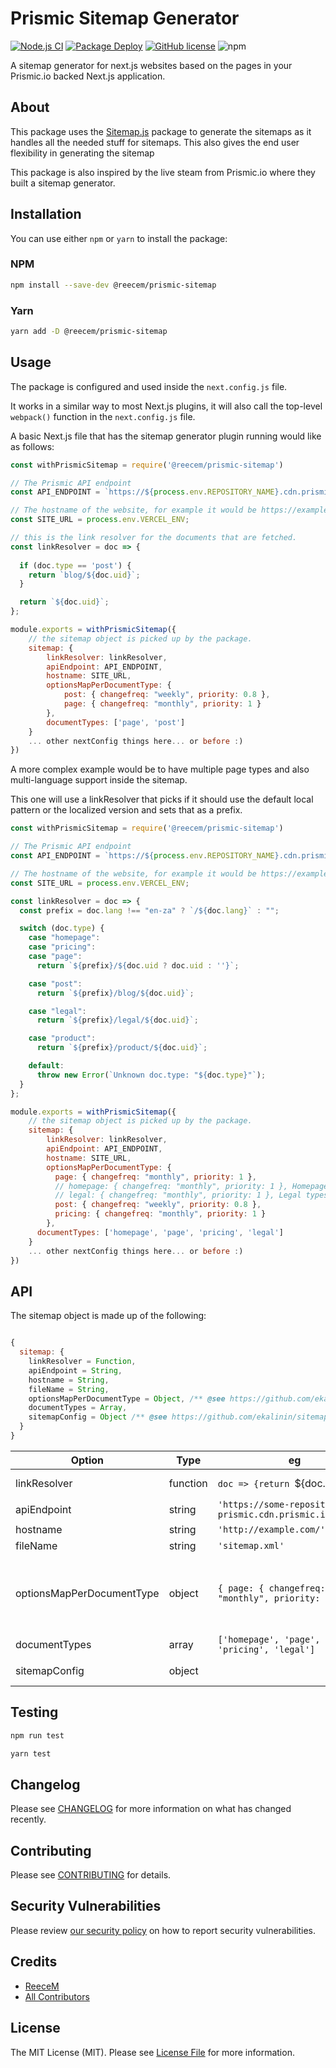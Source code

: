 # Prismic Sitemap Generator 
[![Node.js CI](https://github.com/ReeceM/prismic-sitemap/actions/workflows/node.js.yml/badge.svg?branch=main)](https://github.com/ReeceM/prismic-sitemap/actions/workflows/node.js.yml)
[![Package Deploy](https://github.com/ReeceM/prismic-sitemap/actions/workflows/npm-publish.yml/badge.svg)](https://github.com/ReeceM/prismic-sitemap/actions/workflows/npm-publish.yml)
[![GitHub license](https://img.shields.io/github/license/ReeceM/prismic-sitemap?style=flat)](https://github.com/ReeceM/prismic-sitemap/blob/master/LICENSE)
![npm](https://img.shields.io/npm/v/@reecem/prismic-sitemap)

A sitemap generator for next.js websites based on the pages in your Prismic.io backed Next.js application.

## About

This package uses the [Sitemap.js](https://github.com/ekalinin/sitemap.js) package to generate the sitemaps as it handles all the needed stuff for sitemaps. This also gives the end user flexibility in generating the sitemap

This package is also inspired by the live steam from Prismic.io where they built a sitemap generator.

## Installation

You can use either `npm` or `yarn` to install the package:

### NPM
```bash
npm install --save-dev @reecem/prismic-sitemap
```

### Yarn
```bash
yarn add -D @reecem/prismic-sitemap
```

## Usage

The package is configured and used inside the `next.config.js` file. 

It works in a similar way to most Next.js plugins, it will also call the top-level `webpack()` function in the `next.config.js` file.

A basic Next.js file that has the sitemap generator plugin running would like as follows:

```javascript
const withPrismicSitemap = require('@reecem/prismic-sitemap')

// The Prismic API endpoint
const API_ENDPOINT = `https://${process.env.REPOSITORY_NAME}.cdn.prismic.io/api/v2`;

// The hostname of the website, for example it would be https://example.com
const SITE_URL = process.env.VERCEL_ENV;

// this is the link resolver for the documents that are fetched.
const linkResolver = doc => {
  
  if (doc.type == 'post') {
    return `blog/${doc.uid}`;
  } 

  return `${doc.uid}`;
};

module.exports = withPrismicSitemap({
    // the sitemap object is picked up by the package.
    sitemap: {
        linkResolver: linkResolver,
        apiEndpoint: API_ENDPOINT,
        hostname: SITE_URL,
        optionsMapPerDocumentType: {
            post: { changefreq: "weekly", priority: 0.8 },
            page: { changefreq: "monthly", priority: 1 }
        },
        documentTypes: ['page', 'post']
    }
    ... other nextConfig things here... or before :)
})
```

A more complex example would be to have multiple page types and also multi-language support inside the sitemap.

This one will use a linkResolver that picks if it should use the default local pattern or the localized version and sets that as a prefix.

```javascript
const withPrismicSitemap = require('@reecem/prismic-sitemap')

// The Prismic API endpoint
const API_ENDPOINT = `https://${process.env.REPOSITORY_NAME}.cdn.prismic.io/api/v2`;

// The hostname of the website, for example it would be https://example.com
const SITE_URL = process.env.VERCEL_ENV;

const linkResolver = doc => {
  const prefix = doc.lang !== "en-za" ? `/${doc.lang}` : "";

  switch (doc.type) {
    case "homepage":
    case "pricing":
    case "page":
      return `${prefix}/${doc.uid ? doc.uid : ''}`;

    case "post":
      return `${prefix}/blog/${doc.uid}`;

    case "legal":
      return `${prefix}/legal/${doc.uid}`;

    case "product":
      return `${prefix}/product/${doc.uid}`;

    default:
      throw new Error(`Unknown doc.type: "${doc.type}"`);
  }
};

module.exports = withPrismicSitemap({
    // the sitemap object is picked up by the package.
    sitemap: {
        linkResolver: linkResolver,
        apiEndpoint: API_ENDPOINT,
        hostname: SITE_URL,
        optionsMapPerDocumentType: {
          page: { changefreq: "monthly", priority: 1 },
          // homepage: { changefreq: "monthly", priority: 1 }, Homepage would default to this as it isn't found
          // legal: { changefreq: "monthly", priority: 1 }, Legal types would default to this as it isn't found
          post: { changefreq: "weekly", priority: 0.8 },
          pricing: { changefreq: "monthly", priority: 1 }
        },
      documentTypes: ['homepage', 'page', 'pricing', 'legal']
    }
    ... other nextConfig things here... or before :)
})
```


## API

The sitemap object is made up of the following:

```javascript

{
  sitemap: {
    linkResolver = Function,
    apiEndpoint = String,
    hostname = String,
    fileName = String,
    optionsMapPerDocumentType = Object, /** @see https://github.com/ekalinin/sitemap.js/blob/master/api.md#sitemap-item-options */
    documentTypes = Array,
    sitemapConfig = Object /** @see https://github.com/ekalinin/sitemap.js#options-you-can-pass */
  }
}
```

|Option|Type|eg|Description|
|------|----|--|-----------|
|linkResolver|function|`doc => {return `${doc.uid}`;}`| This is the Prismic.io link resolver, this could be custom, or used from the prismic-configuration files.|
|apiEndpoint|string|`'https://some-repository-on-prismic.cdn.prismic.io/api/v2'`| This is the URL of your Prismic repository, the API version of it.|
|hostname|string|`'http://example.com/'`| The hostname of your Vercel/Next.js application|
|fileName|string|`'sitemap.xml'`| The name of the sitemap, it is always placed inside public|
|optionsMapPerDocumentType|object|`{ page: { changefreq: "monthly", priority: 1 }, }`| The options for the documents that are indexed, this can also have other options, found at [https://github.com/ekalinin/sitemap.js/blob/master/api.md#sitemap-item-options](https://github.com/ekalinin/sitemap.js/blob/master/api.md#sitemap-item-options)|
|documentTypes|array|`['homepage', 'page', 'pricing', 'legal']`||
|sitemapConfig|object|| see [https://github.com/ekalinin/sitemap.js#options-you-can-pass](https://github.com/ekalinin/sitemap.js#options-you-can-pass)|


## Testing

```bash
npm run test
```

```bash
yarn test
```

## Changelog

Please see [CHANGELOG](CHANGELOG.md) for more information on what has changed recently.

## Contributing

Please see [CONTRIBUTING](.github/CONTRIBUTING.md) for details.

## Security Vulnerabilities

Please review [our security policy](../../security/policy) on how to report security vulnerabilities.

## Credits

- [ReeceM](https://github.com/ReeceM)
- [All Contributors](../../contributors)

## License

The MIT License (MIT). Please see [License File](LICENSE.md) for more information.

